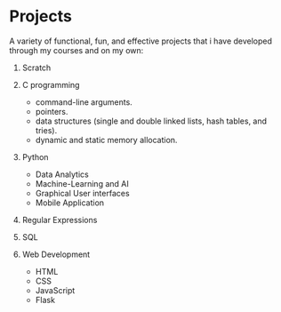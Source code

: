 # Projects

A variety of functional, fun, and effective projects that i have developed through my courses and on my own:

1. Scratch

2. C programming

   - command-line arguments.
   - pointers.
   - data structures (single and double linked lists, hash tables, and tries).
   - dynamic and static memory allocation.

3. Python

   - Data Analytics
   - Machine-Learning and AI
   - Graphical User interfaces
   - Mobile Application
  
4. Regular Expressions
5. SQL
6. Web Development

    - HTML
    - CSS
    - JavaScript
    - Flask
